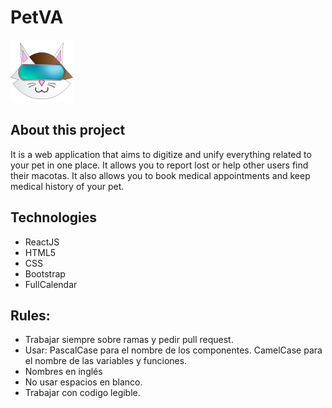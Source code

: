 # PetVA
![Logo Petva](/public/images/logo_cat_small.png)
## About this project
It is a web application that aims to digitize and unify everything related to your pet in one place. It allows you to report lost or help other users find their macotas. It also allows you to book medical appointments and keep medical history of your pet.
## Technologies
- ReactJS
- HTML5
- CSS
- Bootstrap
- FullCalendar
## Rules:
- Trabajar siempre sobre ramas y pedir pull request.
- Usar:
    PascalCase para el nombre de los componentes.
    CamelCase para el nombre de las variables y funciones.
- Nombres en inglés
- No usar espacios en blanco.
- Trabajar con codigo legible.

